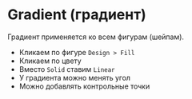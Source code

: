 # Gradient (градиент)
Градиент применяется ко всем фигурам (шейпам).

* Кликаем по фигуре `Design > Fill`
* Кликаем по цвету
* Вместо `Solid` ставим `Linear`
* У градиента можно менять угол
* Можно добавлять контрольные точки